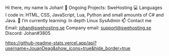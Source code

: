 Hi there, my name Is Johan!
🔭 Ongoing Projects: SweHosting
💻 Languages I code in: HTML, CSS, JavaScript, Lua, Python and small amounts of C# and Java.
🌱 I’m currently learning: In depth Linux SysAdmin
📫 Contact me
Email: johan@swehosting.se
Company email: support@swehosting.se
Discord: Johan#3805

https://github-readme-stats.vercel.app/api?username=JouanDeag&show_icons=true&hide_border=true

<!---
JouanDeag/JouanDeag is a ✨ special ✨ repository because its `README.md` (this file) appears on your GitHub profile.
You can click the Preview link to take a look at your changes.
--->
